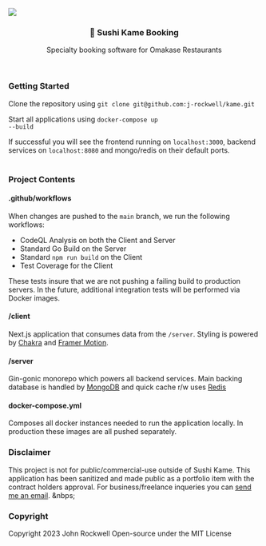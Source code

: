 ![](https://user-images.githubusercontent.com/28965487/214147743-e18ffd70-a455-4544-a9d8-c3eca734c61e.png)
<h3 align="center">🍣 Sushi Kame Booking</h3>
<p align="center">Specialty booking software for Omakase Restaurants</p>  
&nbsp; 

<h3>Getting Started</h3>
Clone the repository using <code>git clone git@github.com:j-rockwell/kame.git</code>  

Start all applications using <code>docker-compose up --build</code>  

If successful you will see the frontend running on <code>localhost:3000</code>, backend services on <code>localhost:8080</code> and mongo/redis on their default ports.  
&nbsp;

<h3>Project Contents</h3>  
<h4>.github/workflows</h4>
When changes are pushed to the <code>main</code> branch, we run the following workflows:  
<ul>
  <li>CodeQL Analysis on both the Client and Server</li>
  <li>Standard Go Build on the Server</li>
  <li>Standard <code>npm run build</code> on the Client</li>
  <li>Test Coverage for the Client</li>
</ul>  
These tests insure that we are not pushing a failing build to production servers. In the future, additional integration tests will be performed via Docker images.  
  
<h4>/client</h4>
Next.js application that consumes data from the <code>/server</code>. Styling is powered by <a href="https://chakra-ui.com/">Chakra</a> and <a href="https://www.framer.com/motion/">Framer Motion</a>.  
  
<h4>/server</h4>
Gin-gonic monorepo which powers all backend services. Main backing database is handled by <a href="https://www.mongodb.com/">MongoDB</a> and quick cache r/w uses <a href="https://redis.io/">Redis</a>  
  
<h4>docker-compose.yml</h4>
Composes all docker instances needed to run the application locally. In production these images are all pushed separately.
&nbsp;

<h3>Disclaimer</h3>
This project is not for public/commercial-use outside of Sushi Kame. This application has been sanitized and made public as a portfolio item with the contract holders approval. For business/freelance inqueries you can <a href="mailto:john@llewkcor.com">send me an email</a>.
&nbps;  
  
<h3>Copyright</h3>
Copyright 2023 John Rockwell
Open-source under the MIT License
